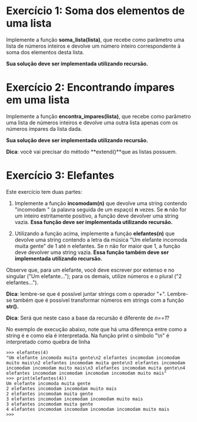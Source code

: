 # Exercício 1: Soma dos elementos de uma lista

Implemente a função **soma_lista(lista)**, que recebe como parâmetro uma lista de números inteiros e devolve um número inteiro correspondente à soma dos elementos desta lista.

**Sua solução deve ser implementada utilizando recursão.**

# Exercício 2: Encontrando ímpares em uma lista

Implemente a função **encontra_impares(lista)**, que recebe como parâmetro uma lista de números inteiros e devolve uma outra lista apenas com os números ímpares da lista dada.

**Sua solução deve ser implementada utilizando recursão.**

**Dica**: você vai precisar do método **extend()**que as listas possuem.

# Exercício 3: Elefantes

Este exercício tem duas partes:

1. Implemente a função **incomodam(n)** que devolve uma string contendo "incomodam " (a palavra seguida de um espaço) **n** vezes. Se **n** não for um inteiro estritamente positivo, a função deve devolver uma string vazia. **Essa função deve ser implementada utilizando recursão.**

2. Utilizando a função acima, implemente a função **elefantes(n)** que devolve uma string contendo a letra da música "Um elefante incomoda muita gente" de 1 até n elefantes. Se n não for maior que 1, a função deve devolver uma string vazia. **Essa função também deve ser implementada utilizando recursão.**

Observe que, para um elefante, você deve escrever por extenso e no singular ("Um elefante..."); para os demais, utilize números e o plural ("2 elefantes...").

**Dica**: lembre-se que é possível juntar strings com o operador "+". Lembre-se também que é possível transformar números em strings com a função **str().**

**Dica**: Será que neste caso a base da recursão é diferente de *n==1*?

No exemplo de execução abaixo, note que há uma diferença entre como a string é e como ela é interpretada. Na função print o símbolo "\n" é interpretado como quebra de linha

```
>>> elefantes(4)
"Um elefante incomoda muita gente\n2 elefantes incomodam incomodam muito mais\n2 elefantes incomodam muita gente\n3 elefantes incomodam incomodam incomodam muito mais\n3 elefantes incomodam muita gente\n4 elefantes incomodam incomodam incomodam incomodam muito mais"
>>> print(elefantes(4))
Um elefante incomoda muita gente
2 elefantes incomodam incomodam muito mais
2 elefantes incomodam muita gente
3 elefantes incomodam incomodam incomodam muito mais
3 elefantes incomodam muita gente
4 elefantes incomodam incomodam incomodam incomodam muito mais
>>> 
```